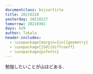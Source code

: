 ```yaml
---
documentclass: bxjsarticle
title: 20210228
yesterday: 20210227
tomorrow: 20210301
days: 429
author: Takala
header-includes:
  - \usepackage[margin=1in]{geometry}
  - \usepackage[ISO]{diffcoeff}
  - \usepackage{pxfonts}
---
```



勉強したいことが山ほどある．